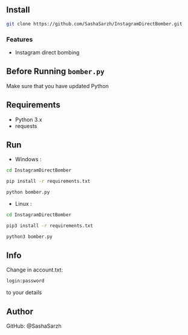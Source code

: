 ## Install

```bash
git clone https://github.com/SashaSarzh/InstagramDirectBomber.git
```

### Features

- Instagram direct bombing

## Before Running `bomber.py`

Make sure that you have updated Python

## Requirements

*  Python 3.x
*  requests

## Run

* Windows :

```bash
cd InstagramDirectBomber
```

```bash
pip install -r requirements.txt
```

```bash
python bomber.py
```
* Linux :

```bash
cd InstagramDirectBomber
```

```bash
pip3 install -r requirements.txt
```

```bash
python3 bomber.py
```

## Info

Change in account.txt: 
```bash
login:password
``` 
to your details

## Author

GitHub: @SashaSarzh
